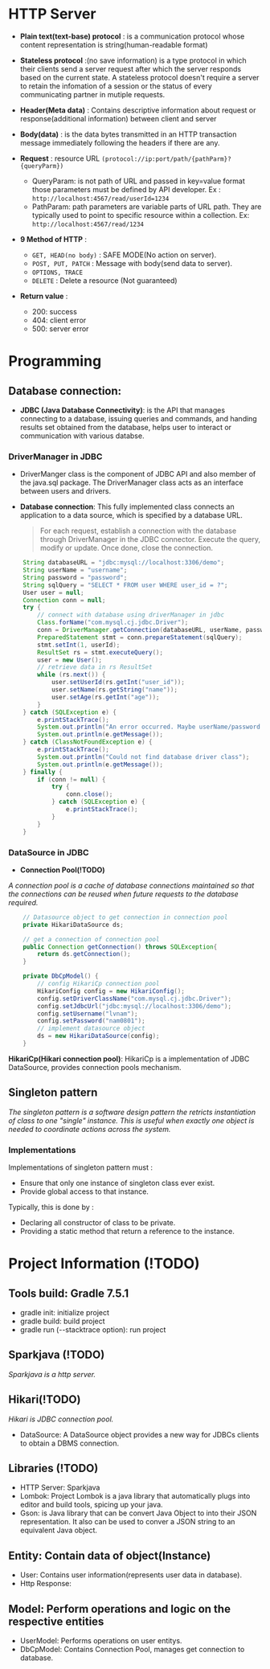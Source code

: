 # HTTP Server

- **Plain text(text-base) protocol** : is a communication protocol whose content representation is string(human-readable format)

- **Stateless protocol** :(no save information) is a type protocol in which their clients send a server request after which the server responds based on the current state. A stateless protocol doesn't require a server to retain the infomation of a session or the status of every communicating partner in mutiple requests.

- **Header(Meta data)** : Contains descriptive information about request or response(additional information) between client and server

- **Body(data)** : is the data bytes transmitted in an HTTP transaction message immediately following the headers if there are any.

- **Request** : resource URL `(protocol://ip:port/path/{pathParm}?{queryParm})`
    - QueryParam: is not path of URL and passed in key=value format those parameters must be defined by API developer. Ex : `http://localhost:4567/read/userId=1234`
    - PathParam: path parameters are variable parts of URL path. They are typically used to point to specific resource within a collection. Ex: `http://localhost:4567/read/1234`

- **9 Method of HTTP** : 
    - `GET, HEAD(no body)` : SAFE MODE(No action on server).
    - `POST, PUT, PATCH` : Message with body(send data to server).
    - `OPTIONS, TRACE`
    - `DELETE` : Delete a resource (Not guaranteed)

- **Return value** :
    - 200: success
    - 404: client error
    - 500: server error

# Programming

## Database connection:

- **JDBC (Java Database Connectivity)**: is the API that manages connecting to a database, issuing queries and commands, and handing results set obtained from the database, helps user to interact or communication with various databse.


### DriverManager in JDBC

- DriverManger class is the component of JDBC API and also member of the java.sql package. The DriverManager class acts as an interface between users and drivers.

- **Database connection**: 
This fully implemented class connects an application to a data source, which is specified by a database URL.
    > For each request, establish a connection with the database through DriverManager in the JDBC connector. Execute the query, modify or update. Once done, close the connection.

```java
    String databaseURL = "jdbc:mysql://localhost:3306/demo";
    String userName = "username";
    String password = "password";
    String sqlQuery = "SELECT * FROM user WHERE user_id = ?";
    User user = null;
    Connection conn = null;
    try {
        // connect with database using driverManager in jdbc
        Class.forName("com.mysql.cj.jdbc.Driver");
        conn = DriverManager.getConnection(databaseURL, userName, password);
        PreparedStatement stmt = conn.prepareStatement(sqlQuery);
        stmt.setInt(1, userId);
        ResultSet rs = stmt.executeQuery();
        user = new User();
        // retrieve data in rs ResultSet
        while (rs.next()) {
            user.setUserId(rs.getInt("user_id"));
            user.setName(rs.getString("name"));
            user.setAge(rs.getInt("age"));
        }
    } catch (SQLException e) {
        e.printStackTrace();
        System.out.println("An error occurred. Maybe userName/password invalid");
        System.out.println(e.getMessage());
    } catch (ClassNotFoundException e) {
        e.printStackTrace();
        System.out.println("Could not find database driver class");
        System.out.println(e.getMessage());
    } finally {
        if (conn != null) {
            try {
                conn.close();
            } catch (SQLException e) {
                e.printStackTrace();
            }
        }
    }
```

### DataSource in JDBC
- **Connection Pool(!TODO)**

*A connection pool is a cache of database connections maintained so that the connections can be reused when future requests to the database required.*

```java
    // Datasource object to get connection in connection pool
    private HikariDataSource ds;

    // get a connection of connection pool
    public Connection getConnection() throws SQLException{
        return ds.getConnection();
    }

    private DbCpModel() {
        // config HikariCp connection pool
        HikariConfig config = new HikariConfig();
        config.setDriverClassName("com.mysql.cj.jdbc.Driver");
        config.setJdbcUrl("jdbc:mysql://localhost:3306/demo");
        config.setUsername("lvnam");
        config.setPassword("nam0801");
        // implement datasource object
        ds = new HikariDataSource(config);
    }
```
**HikariCp(Hikari connection pool)**: HikariCp is a implementation of JDBC DataSource, provides connection pools mechanism. 

## Singleton pattern

*The singleton pattern is a software design pattern the retricts instantiation of class to one "single" instance. This is useful when exactly one object is needed to coordinate actions across the system.*

### Implementations 

Implementations of singleton pattern must :
- Ensure that only one instance of singleton class ever exist.
- Provide global access to that instance.

Typically, this is done by :
- Declaring all constructor of class to be private.
- Providing a static method that return a reference to the instance.

# Project Information (!TODO)
## Tools build: Gradle 7.5.1
- gradle init: initialize project
- gradle build: build project
- gradle run (--stacktrace option): run project

## Sparkjava (!TODO)
*Sparkjava is a http server.*

## Hikari(!TODO)
*Hikari is JDBC connection pool.*

- DataSource: A DataSource object provides a new way for JDBCs clients to obtain a DBMS connection.

## Libraries (!TODO)
- HTTP Server: Sparkjava
- Lombok: Project Lombok is a java library that automatically plugs into editor and build tools, spicing up your java.
- Gson: is Java library that can be convert Java Object to into their JSON representation. It also can be used to conver a JSON string to an equivalent Java object.


## Entity: Contain data of object(Instance)
- User: Contains user information(represents user data in database).
- Http Response: 

## Model: Perform operations and logic on the respective entities
- UserModel: Performs operations on user entitys.
- DbCpModel: Contains Connection Pool, manages get connection to database.